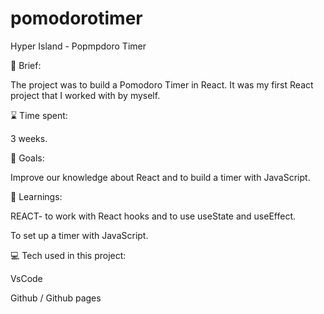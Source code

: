 # pomodorotimer

Hyper Island - Popmpdoro Timer

📜 Brief:

The project was to build a Pomodoro Timer in React. It was my first React project that I worked with by myself.

⌛ Time spent:

3 weeks.

🏁 Goals:

Improve our knowledge about React and to build a timer with JavaScript.

📕 Learnings:

REACT- to work with React hooks and to use useState and useEffect.

To set up a timer with JavaScript.

💻 Tech used in this project:

VsCode

Github / Github pages
